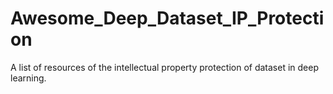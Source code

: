# Awesome_Deep_Dataset_IP_Protection
A list of resources of the intellectual property protection of dataset in deep learning.
